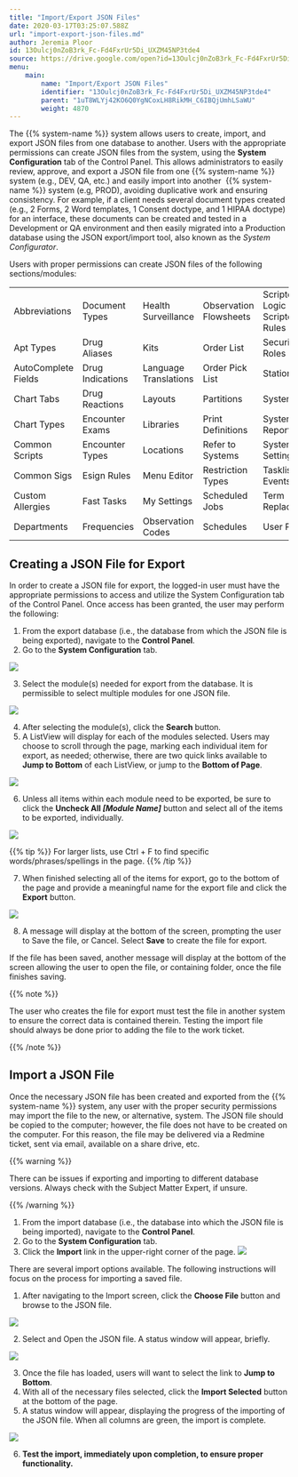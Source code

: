 ```yaml
---
title: "Import/Export JSON Files"
date: 2020-03-17T03:25:07.588Z
url: "import-export-json-files.md"
author: Jeremia Ploor
id: 13Oulcj0nZoB3rk_Fc-Fd4FxrUr5Di_UXZM45NP3tde4
source: https://drive.google.com/open?id=13Oulcj0nZoB3rk_Fc-Fd4FxrUr5Di_UXZM45NP3tde4
menu:
    main:
        name: "Import/Export JSON Files"
        identifier: "13Oulcj0nZoB3rk_Fc-Fd4FxrUr5Di_UXZM45NP3tde4"
        parent: "1uT8WLYj42KO6Q0YgNCoxLH8RikMH_C6IBQjUmhLSaWU"
        weight: 4870
---
```

The {{% system-name %}} system allows users to create, import, and export JSON files from one database to another. Users with the appropriate permissions can create JSON files from the system, using the **System Configuration** tab of the Control Panel. This allows administrators to easily review, approve, and export a JSON file from one {{% system-name %}} system (e.g., DEV, QA, etc.) and easily import into another  {{% system-name %}} system (e.g, PROD), avoiding duplicative work and ensuring consistency. For example, if a client needs several document types created (e.g., 2 Forms, 2 Word templates, 1 Consent doctype, and 1 HIPAA doctype) for an interface, these documents can be created and tested in a Development or QA environment and then easily migrated into a Production database using the JSON export/import tool, also known as the *System Configurator*.

Users with proper permissions can create JSON files of the following sections/modules:

<table>
  <tr>
    <td>Abbreviations</td>
    <td>Document Types</td>
    <td>Health Surveillance</td>
    <td>Observation Flowsheets</td>
    <td>Scripted Logic & Scripted Rules</td>
  </tr>
  <tr>
    <td>Apt Types</td>
    <td>Drug Aliases</td>
    <td>Kits</td>
    <td>Order List</td>
    <td>Security Roles</td>
  </tr>
  <tr>
    <td>AutoComplete Fields</td>
    <td>Drug Indications</td>
    <td>Language Translations</td>
    <td>Order Pick List</td>
    <td>Stations</td>
  </tr>
  <tr>
    <td>Chart Tabs</td>
    <td>Drug Reactions</td>
    <td>Layouts</td>
    <td>Partitions</td>
    <td>System Files</td>
  </tr>
  <tr>
    <td>Chart Types</td>
    <td>Encounter Exams</td>
    <td>Libraries</td>
    <td>Print Definitions</td>
    <td>System Reports</td>
  </tr>
  <tr>
    <td>Common Scripts</td>
    <td>Encounter Types</td>
    <td>Locations</td>
    <td>Refer to Systems</td>
    <td>System Settings</td>
  </tr>
  <tr>
    <td>Common Sigs</td>
    <td>Esign Rules</td>
    <td>Menu Editor</td>
    <td>Restriction Types</td>
    <td>Tasklist Events</td>
  </tr>
  <tr>
    <td>Custom Allergies</td>
    <td>Fast Tasks</td>
    <td>My Settings</td>
    <td>Scheduled Jobs</td>
    <td>Term Replacement</td>
  </tr>
  <tr>
    <td>Departments</td>
    <td>Frequencies</td>
    <td>Observation Codes</td>
    <td>Schedules</td>
    <td>User Portlets</td>
  </tr>
</table>

## Creating a JSON File for Export

In order to create a JSON file for export, the logged-in user must have the appropriate permissions to access and utilize the System Configuration tab of the Control Panel. Once access has been granted, the user may perform the following:

1. From the export database (i.e., the database from which the JSON file is being exported), navigate to the <strong>Control Panel</strong>.
2. Go to the <strong>System Configuration</strong> tab.



![](external_files/7539b1746095f9ab9c956da8c5d6817c.png)



3. Select the module(s) needed for export from the database. It is permissible to select multiple modules for one JSON file.



![](external_files/8297090d2b6694385a54d9c534c3ae61.png)



4. After selecting the module(s), click the <strong>Search</strong> button.
5. A ListView will display for each of the modules selected. Users may choose to scroll through the page, marking each individual item for export, as needed; otherwise, there are two quick links available to <strong>Jump to Bottom</strong> of each ListView, or jump to the <strong>Bottom of Page</strong>.



![](external_files/f32047601e1dbaa28f3e08a4c891bfb8.png)



6. Unless all items within each module need to be exported, be sure to click the <strong>Uncheck All </strong><strong><em>[Module Name]</em></strong><em> </em>button and select all of the items to be exported, individually.



![](external_files/54cb1aa7a075d1773ffcdd4696726dba.png)  

{{% tip %}} For larger lists, use Ctrl + F to find specific words/phrases/spellings in the page. {{% /tip %}}


7. When finished selecting all of the items for export, go to the bottom of the page and provide a meaningful name for the export file and click the <strong>Export</strong> button.



![](external_files/ce5ff67c042231c4e13ea8844b2b5dfd.png)



8. A message will display at the bottom of the screen, prompting the user to Save the file, or Cancel. Select <strong>Save</strong> to create the file for export. 



If the file has been saved, another message will display at the bottom of the screen allowing the user to open the file, or containing folder, once the file finishes saving.



{{% note %}}

The user who creates the file for export must test the file in another system to ensure the correct data is contained therein. Testing the import file should always be done prior to adding the file to the work ticket.

{{% /note %}}


## Import a JSON File

Once the necessary JSON file has been created and exported from the {{% system-name %}} system, any user with the proper security permissions may import the file to the new, or alternative, system. The JSON file should be copied to the computer; however, the file does not have to be created on the computer. For this reason, the file may be delivered via a Redmine ticket, sent via email, available on a share drive, etc.

{{% warning %}}

There can be issues if exporting and importing to different database versions. Always check with the Subject Matter Expert, if unsure.

{{% /warning %}}


1. From the import database (i.e., the database into which the JSON file is being imported), navigate to the <strong>Control Panel</strong>.
2. Go to the <strong>System Configuration</strong> tab.
3. Click the <strong>Import</strong> link in the upper-right corner of the page.    ![](external_files/862e461739e5f9c2f1e3a68e1ab3030a.png)

There are several import options available. The following instructions will focus on the process for importing a saved file.

1. After navigating to the Import screen, click the <strong>Choose File</strong> button and browse to the JSON file.



![](external_files/c894e5760e07b7901c52b7463de06306.png)



2. Select and Open the JSON file. A status window will appear, briefly.



![](external_files/a156d0e8dfa7c4d59ed46cf414575ac1.png)



3. Once the file has loaded, users will want to select the link to <strong>Jump to Bottom</strong>.
4. With all of the necessary files selected, click the <strong>Import Selected</strong> button at the bottom of the page.
5. A status window will appear, displaying the progress of the importing of the JSON file. When all columns are green, the import is complete.



![](external_files/8e5d832b14e01b51eb65cf5b21d3e418.png)



6. <strong>Test the import, immediately upon completion, to ensure proper functionality.</strong>
